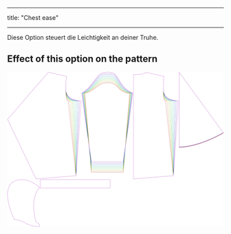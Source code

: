 - - -
title: "Chest ease"
- - -

Diese Option steuert die Leichtigkeit an deiner Truhe.

## Effect of this option on the pattern

![This image shows the effect of this option by superimposing several variants that have a different value for this option](yuri_chestease_sample.svg "Effect of this option on the pattern")
